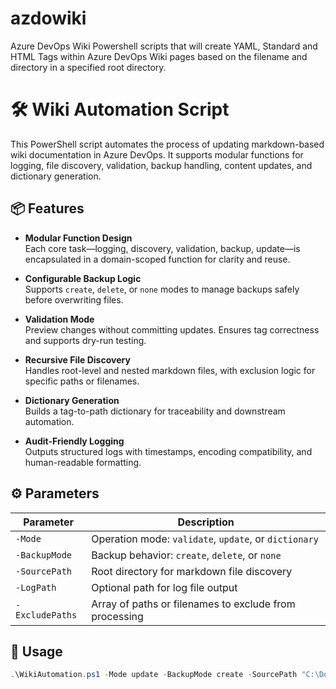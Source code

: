 # azdowiki
Azure DevOps Wiki
Powershell scripts that will create YAML, Standard and HTML Tags within Azure DevOps Wiki pages based on the filename and directory in a specified root directory.  


# 🛠️ Wiki Automation Script

This PowerShell script automates the process of updating markdown-based wiki documentation in Azure DevOps. It supports modular functions for logging, file discovery, validation, backup handling, content updates, and dictionary generation.

## 📦 Features

- **Modular Function Design**  
  Each core task—logging, discovery, validation, backup, update—is encapsulated in a domain-scoped function for clarity and reuse.

- **Configurable Backup Logic**  
  Supports `create`, `delete`, or `none` modes to manage backups safely before overwriting files.

- **Validation Mode**  
  Preview changes without committing updates. Ensures tag correctness and supports dry-run testing.

- **Recursive File Discovery**  
  Handles root-level and nested markdown files, with exclusion logic for specific paths or filenames.

- **Dictionary Generation**  
  Builds a tag-to-path dictionary for traceability and downstream automation.

- **Audit-Friendly Logging**  
  Outputs structured logs with timestamps, encoding compatibility, and human-readable formatting.

## ⚙️ Parameters

| Parameter         | Description                                                                 |
|------------------|-----------------------------------------------------------------------------|
| `-Mode`          | Operation mode: `validate`, `update`, or `dictionary`                       |
| `-BackupMode`    | Backup behavior: `create`, `delete`, or `none`                              |
| `-SourcePath`    | Root directory for markdown file discovery                                   |
| `-LogPath`       | Optional path for log file output                                            |
| `-ExcludePaths`  | Array of paths or filenames to exclude from processing                       |

## 🚦 Usage

```powershell
.\WikiAutomation.ps1 -Mode update -BackupMode create -SourcePath "C:\Docs\Wiki" -LogPath "C:\Logs\wiki.log"
